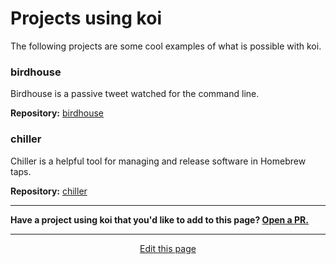 # Projects using koi
The following projects are some cool examples of what is possible with koi.

### birdhouse
Birdhouse is a passive tweet watched for the command line.

**Repository:** [birdhouse](https://github.com/wcarhart/birdhouse)

### chiller
Chiller is a helpful tool for managing and release software in Homebrew taps.

**Repository:** [chiller](https://github.com/wcarhart/chiller)

<hr>

**Have a project using koi that you'd like to add to this page? [Open a PR.](https://github.com/wcarhart/wcarhart.github.io/compare)**

<hr>
<div style="text-align:center">
	<a class="edit-link" href="https://github.com/wcarhart/docs/blob/master/docs/koi/projects_using_koi.md" target="_blank"><i class="fas fa-edit"></i> Edit this page</a>
</div>